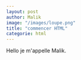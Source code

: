 ```yaml
---
layout: post
author: Malik
image: "/images/loupe.png"
title: "commencer HTML"
categorie: html
---
```




Hello je m'appelle Malik. 